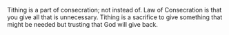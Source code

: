 Tithing is a part of consecration; not instead of. Law of Consecration is that you give all that is unnecessary. Tithing is a sacrifice to give something that might be needed but trusting that God will give back. 